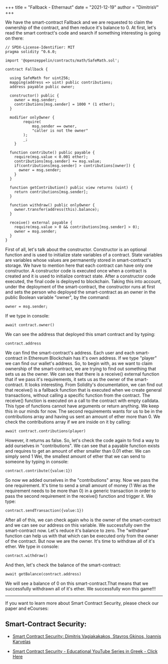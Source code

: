+++
title = "Fallback - Ethernaut"
date = "2021-12-19"
author = "DimitrisV"
+++

We have the smart-contract Fallback and we are requested to claim the ownership of the contract, and then reduce it's balance to 0.
At first, let's read the smart contract's code and search if something interesting is going on there:

```
// SPDX-License-Identifier: MIT
pragma solidity ^0.6.0;

import '@openzeppelin/contracts/math/SafeMath.sol';

contract Fallback {

  using SafeMath for uint256;
  mapping(address => uint) public contributions;
  address payable public owner;

  constructor() public {
    owner = msg.sender;
    contributions[msg.sender] = 1000 * (1 ether);
  }

  modifier onlyOwner {
        require(
            msg.sender == owner,
            "caller is not the owner"
        );
        _;
    }

  function contribute() public payable {
    require(msg.value < 0.001 ether);
    contributions[msg.sender] += msg.value;
    if(contributions[msg.sender] > contributions[owner]) {
      owner = msg.sender;
    }
  }

  function getContribution() public view returns (uint) {
    return contributions[msg.sender];
  }

  function withdraw() public onlyOwner {
    owner.transfer(address(this).balance);
  }

  receive() external payable {
    require(msg.value > 0 && contributions[msg.sender] > 0);
    owner = msg.sender;
  }
}
```
First of all, let's talk about the constructor. Constructor is an optional function and is used to initialize state variables of a contract. State variables are variables whose values are permanently stored in smart-contract's storage. We have to mention here that each contract can have only one constructor. A constructor code is executed once when a contract is created and it is used to initialize contract state. After a constructor code executed, the final code is deployed to blockchain. Taking this into account, under the deployment of the smart-contract, the constructor runs at first and sets the person who deployed the smart-contract as an owner in the public Boolean variable "owner", by the command: 
```
owner = msg.sender;
```

If we type in console:
```
await contract.owner()
```
We can see the address that deployed this smart contract and by typing:
```
contract.address
```
We can find the smart-contract's address. Each user and each smart-contract in Ethereum Blockchain has it's own address. If we type "player" we can find our wallet's address. 
So, to begin with, as we want to claim ownership of the smart-contract, we are trying to find out something that sets us as the owner. We can see that there is a receive() external function that if we pass it's requirements, it sets us as the owner of the smart-contract. It looks interesting. From Solidity's documentation, we can find out that receive() is a fallback function that is executed when we create general transactions, without calling a specific function from the contract. The receive() function is executed on a call to the contract with empty calldata. This type of functions cannot have arguments or return anything. We keep this in our minds for now.
The second requirements wants for us to be in the contributions array and having us sent an amount of ether more than 0. We check the contributions array if we are inside on it by calling:
```
await contract.contributions(player)
```

However, it returns as false. So, let's check the code again to find a way to add ourselves in "contributions". We can see that a payable function exists and requires to get an amount of ether smaller than 0.01 ether. We can simply send 1 Wei, the smallest amount of ether that we can send to someone by typing in console:
```
contract.contribute({value:1})
```

So now we added ourselves in the "contributions" array. Now we pass the one requirement. It's time to send a small amount of money (1 Wei as the requirement needs to be more than 0) in a generic transaction in order to pass the second requirement in the receive() function and trigger it. We type:
```
contract.sendTransaction({value:1})
```

After all of this, we can check again who is the owner of the smart-contract and we can see our address on this variable. We successfully own the smart-contract now. Let's reduce it's balance to zero.
The "withdraw" function can help us with that which can be executed only from the owner of the contract. But now we are the owner. It's time to withdraw all of it's ether. We type in console:
```
contract.withdraw()
```
And then, let's check the balance of the smart-contract:
```
await getBalance(contract.address)
```
We will see a balance of 0 on this smart-contract.That means that we successfully withdrawn all of it's ether. We successfully won this game!!!

---
If you want to learn more about Smart Contract Security, please check our paper and eCourses:
## Smart-Contract Security:

- [Smart Contract Security: Dimitris Vagiakakakos, Stavros Gkinos, Ioannis Karvelas](https://github.com/sv1sjp/eVoting_Elections_Decentralized_App/blob/main/smartcontract_security_paper.pdf)


* [Smart Contract Security - Educational YouTube Series in Greek - Click Here](https://www.youtube.com/playlist?list=PLZa7COjIxKWzLcMxI9cRNSzOtdR0xvXB7)
